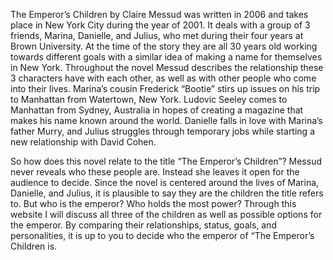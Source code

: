 The Emperor’s Children by Claire Messud was written in 2006 and takes place in New York City during the year of 2001. It deals with a group of 3 friends, Marina, Danielle, and Julius, who met during their four years at Brown University. At the time of the story they are all 30 years old working towards different goals with a similar idea of making a name for themselves in New York. Throughout the novel Messud describes the relationship these 3 characters have with each other, as well as with other people who come into their lives. Marina’s cousin Frederick “Bootie” stirs up issues on his trip to Manhattan from Watertown, New York. Ludovic Seeley comes to Manhattan from Sydney, Australia in hopes of creating a magazine that makes his name known around the world. Danielle falls in love with Marina’s father Murry, and Julius struggles through temporary jobs while starting a new relationship with David Cohen. 

So how does this novel relate to the title “The Emperor’s Children”? Messud never reveals who these people are. Instead she leaves it open for the audience to decide. Since the novel is centered around the lives of Marina, Danielle, and Julius, it is plausible to say they are the children the title refers to. But who is the emperor? Who holds the most power? Through this website I will discuss all three of the children as well as possible options for the emperor. By comparing their relationships, status, goals, and personalities, it is up to you to decide who the emperor of “The Emperor’s Children is.
